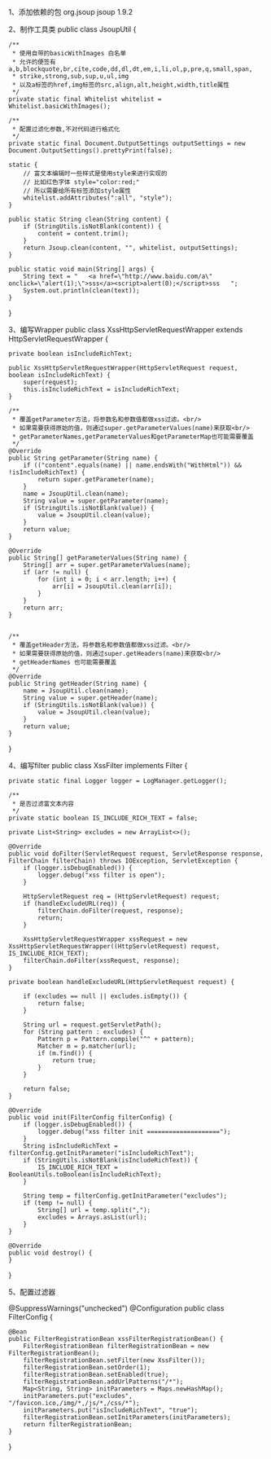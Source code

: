 1、添加依赖的包
<dependency>
     <groupId>org.jsoup</groupId>
     <artifactId>jsoup</artifactId>
     <version>1.9.2</version>
</dependency>

2、制作工具类
public class JsoupUtil {

    /**
     * 使用自带的basicWithImages 白名单
     * 允许的便签有a,b,blockquote,br,cite,code,dd,dl,dt,em,i,li,ol,p,pre,q,small,span,
     * strike,strong,sub,sup,u,ul,img
     * 以及a标签的href,img标签的src,align,alt,height,width,title属性
     */
    private static final Whitelist whitelist = Whitelist.basicWithImages();

    /**
     * 配置过滤化参数,不对代码进行格式化
     */
    private static final Document.OutputSettings outputSettings = new Document.OutputSettings().prettyPrint(false);

    static {
        // 富文本编辑时一些样式是使用style来进行实现的
        // 比如红色字体 style="color:red;"
        // 所以需要给所有标签添加style属性
        whitelist.addAttributes(":all", "style");
    }

    public static String clean(String content) {
        if (StringUtils.isNotBlank(content)) {
            content = content.trim();
        }
        return Jsoup.clean(content, "", whitelist, outputSettings);
    }

    public static void main(String[] args) {
        String text = "   <a href=\"http://www.baidu.com/a\" onclick=\"alert(1);\">sss</a><script>alert(0);</script>sss   ";
        System.out.println(clean(text));
    }
}

3、编写Wrapper
public class XssHttpServletRequestWrapper extends HttpServletRequestWrapper {

    private boolean isIncludeRichText;

    public XssHttpServletRequestWrapper(HttpServletRequest request, boolean isIncludeRichText) {
        super(request);
        this.isIncludeRichText = isIncludeRichText;
    }

    /**
     * 覆盖getParameter方法，将参数名和参数值都做xss过滤。<br/>
     * 如果需要获得原始的值，则通过super.getParameterValues(name)来获取<br/>
     * getParameterNames,getParameterValues和getParameterMap也可能需要覆盖
     */
    @Override
    public String getParameter(String name) {
        if (("content".equals(name) || name.endsWith("WithHtml")) && !isIncludeRichText) {
            return super.getParameter(name);
        }
        name = JsoupUtil.clean(name);
        String value = super.getParameter(name);
        if (StringUtils.isNotBlank(value)) {
            value = JsoupUtil.clean(value);
        }
        return value;
    }

    @Override
    public String[] getParameterValues(String name) {
        String[] arr = super.getParameterValues(name);
        if (arr != null) {
            for (int i = 0; i < arr.length; i++) {
                arr[i] = JsoupUtil.clean(arr[i]);
            }
        }
        return arr;
    }


    /**
     * 覆盖getHeader方法，将参数名和参数值都做xss过滤。<br/>
     * 如果需要获得原始的值，则通过super.getHeaders(name)来获取<br/>
     * getHeaderNames 也可能需要覆盖
     */
    @Override
    public String getHeader(String name) {
        name = JsoupUtil.clean(name);
        String value = super.getHeader(name);
        if (StringUtils.isNotBlank(value)) {
            value = JsoupUtil.clean(value);
        }
        return value;
    }
}

4、编写filter
public class XssFilter implements Filter {

    private static final Logger logger = LogManager.getLogger();

    /**
     * 是否过滤富文本内容
     */
    private static boolean IS_INCLUDE_RICH_TEXT = false;

    private List<String> excludes = new ArrayList<>();

    @Override
    public void doFilter(ServletRequest request, ServletResponse response, FilterChain filterChain) throws IOException, ServletException {
        if (logger.isDebugEnabled()) {
            logger.debug("xss filter is open");
        }

        HttpServletRequest req = (HttpServletRequest) request;
        if (handleExcludeURL(req)) {
            filterChain.doFilter(request, response);
            return;
        }

        XssHttpServletRequestWrapper xssRequest = new XssHttpServletRequestWrapper((HttpServletRequest) request, IS_INCLUDE_RICH_TEXT);
        filterChain.doFilter(xssRequest, response);
    }

    private boolean handleExcludeURL(HttpServletRequest request) {

        if (excludes == null || excludes.isEmpty()) {
            return false;
        }

        String url = request.getServletPath();
        for (String pattern : excludes) {
            Pattern p = Pattern.compile("^" + pattern);
            Matcher m = p.matcher(url);
            if (m.find()) {
                return true;
            }
        }

        return false;
    }

    @Override
    public void init(FilterConfig filterConfig) {
        if (logger.isDebugEnabled()) {
            logger.debug("xss filter init ====================");
        }
        String isIncludeRichText = filterConfig.getInitParameter("isIncludeRichText");
        if (StringUtils.isNotBlank(isIncludeRichText)) {
            IS_INCLUDE_RICH_TEXT = BooleanUtils.toBoolean(isIncludeRichText);
        }

        String temp = filterConfig.getInitParameter("excludes");
        if (temp != null) {
            String[] url = temp.split(",");
            excludes = Arrays.asList(url);
        }
    }

    @Override
    public void destroy() {
    }

}

5、配置过滤器

@SuppressWarnings("unchecked")
@Configuration
public class FilterConfig {

    @Bean
    public FilterRegistrationBean xssFilterRegistrationBean() {
        FilterRegistrationBean filterRegistrationBean = new FilterRegistrationBean();
        filterRegistrationBean.setFilter(new XssFilter());
        filterRegistrationBean.setOrder(1);
        filterRegistrationBean.setEnabled(true);
        filterRegistrationBean.addUrlPatterns("/*");
        Map<String, String> initParameters = Maps.newHashMap();
        initParameters.put("excludes", "/favicon.ico,/img/*,/js/*,/css/*");
        initParameters.put("isIncludeRichText", "true");
        filterRegistrationBean.setInitParameters(initParameters);
        return filterRegistrationBean;
    }

}